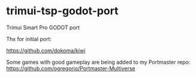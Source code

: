 # trimui-tsp-godot-port
Trimui Smart Pro GODOT port

Thx for initial port:

https://github.com/dokoma/kiwi

Some games with good gameplay are being added to my Portmaster repo:
https://github.com/ogregorio/Portmaster-Multiverse
